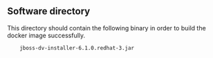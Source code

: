 ## Software directory
This directory should contain the following binary in order to build the docker image successfully.

		jboss-dv-installer-6.1.0.redhat-3.jar
